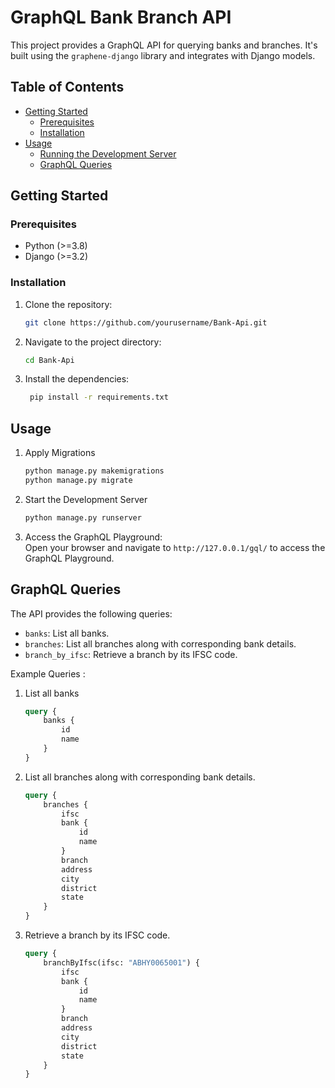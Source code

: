 # GraphQL Bank Branch API

This project provides a GraphQL API for querying banks and branches. It's built using the `graphene-django` library and integrates with Django models.

## Table of Contents

- [Getting Started](#getting-started)
  - [Prerequisites](#prerequisites)
  - [Installation](#installation)
- [Usage](#usage)
  - [Running the Development Server](#running-the-development-server)
  - [GraphQL Queries](#graphql-queries)

## Getting Started

### Prerequisites

- Python (>=3.8)
- Django (>=3.2)

### Installation

1. Clone the repository:

   ```sh
   git clone https://github.com/yourusername/Bank-Api.git
   ```
2. Navigate to the project directory:
   ```sh
   cd Bank-Api
   ```
3. Install the dependencies:
   ```sh
    pip install -r requirements.txt
    ```
## Usage
1. Apply Migrations 
    ```sh
    python manage.py makemigrations
    python manage.py migrate
    ```
2. Start the Development Server
    ```sh
    python manage.py runserver
    ```
3. Access the GraphQL Playground: <br>
Open your browser and navigate to `http://127.0.0.1/gql/` to access the GraphQL Playground.

## GraphQL Queries
The API provides the following queries:

- `banks`: List all banks.
- `branches`: List all branches along with corresponding bank details.
- `branch_by_ifsc`: Retrieve a branch by its IFSC code.

Example Queries :
1. List all banks
    ```graphql
    query {
        banks {
            id
            name
        }
    }
    ```
2. List all branches along with corresponding bank details.
    ```graphql
    query {
        branches {
            ifsc
            bank {
                id
                name
            }
            branch
            address
            city
            district
            state
        }
    }
    ```
3. Retrieve a branch by its IFSC code.
    ```graphql
    query {
        branchByIfsc(ifsc: "ABHY0065001") {
            ifsc
            bank {
                id
                name
            }
            branch
            address
            city
            district
            state
        }
    }
    ```


